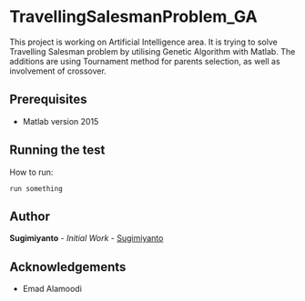 # TravellingSalesmanProblem_GA
This project is working on Artificial Intelligence area. It is trying to solve Travelling Salesman problem by utilising Genetic Algorithm with Matlab.
The additions are using Tournament method for parents selection, as well as involvement of crossover.

## Prerequisites
- Matlab version 2015

## Running the test
How to run:
```
run something
```

## Author
**Sugimiyanto** - *Initial Work* - [Sugimiyanto](https://github.com/sugimiyanto)

## Acknowledgements
- Emad Alamoodi
